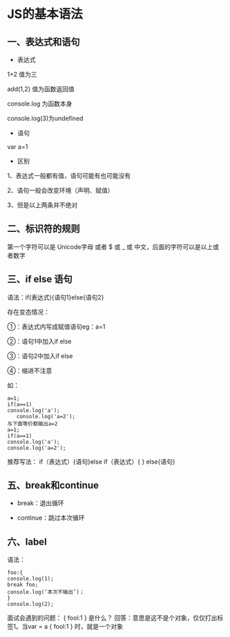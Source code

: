  # JS的基本语法
 
 ## 一、表达式和语句
 
 * 表达式

1+2 值为三

add(1,2) 值为函数返回值

console.log 为函数本身

console.log(3)为undefined

* 语句

var a=1

* 区别

1、表达式一般都有值，语句可能有也可能没有

2、语句一般会改变环境（声明、赋值）

3、但是以上两条并不绝对

## 二、标识符的规则

第一个字符可以是 Unicode字母 或者 $ 或 _ 或 中文，后面的字符可以是以上或者数字

## 三、if else 语句

语法：if(表达式){语句1}else{语句2}

存在变态情况：

①：表达式内写成赋值语句eg：a=1

②：语句1中加入if else

③：语句2中加入if else

④：缩进不注意

如：

    a=1;
    if(a==1)
    console.log('a');
       console.log('a=2');
    与下面等价都输出a=2
    a=1;
    if(a==1)
    console.log('a');
    console.log('a=2');
 
 推荐写法： if（表达式）{语句}else if（表达式）{ }  else{语句}
 
 ## 五、break和continue
 
* break：退出循环

* continue：跳过本次循环

## 六、label

语法：

    foo:{
    console.log(1);
    break foo;
    console.log(‘本次不输出’)；
    }
    console.log(2);
    
 面试会遇到的问题： {  fool:1 } 是什么？    回答：意思是这不是个对象，仅仅打出标签1。当var = a {  fool:1 } 时，就是一个对象
